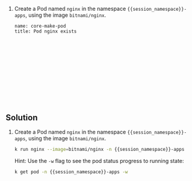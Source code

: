 
1. Create a Pod named `nginx` in the namespace `{{session_namespace}}-apps`, using the image `bitnami/nginx`.

    ```examiner:execute-test
    name: core-make-pod
    title: Pod nginx exists
    ```

<h2 style="margin-top: 10em;">Solution</h2>

1. Create a Pod named `nginx` in the namespace `{{session_namespace}}-apps`, using the image `bitnami/nginx`.

    ```bash
    k run nginx --image=bitnami/nginx -n {{session_namespace}}-apps
    ```

    Hint:  Use the `-w` flag to see the pod status progress to running state:

    ```bash
    k get pod -n {{session_namespace}}-apps -w
    ```
